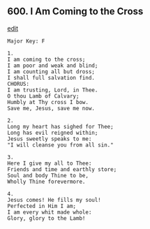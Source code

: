 
## 600.  I Am Coming to the Cross
[edit](https://docs.google.com/document/d/1n4AhvJj9pMy0AQ38Wc-WYG-5wtPgWUOt/edit?mode=html)



    Major Key: F

    1.
    I am coming to the cross;
    I am poor and weak and blind;
    I am counting all but dross;
    I shall full salvation find.
    CHORUS:
    I am trusting, Lord, in Thee.
    O thou Lamb of Calvary;
    Humbly at Thy cross I bow.
    Save me, Jesus, save me now.

    2.
    Long my heart has sighed for Thee;
    Long has evil reigned within;
    Jesus sweetly speaks to me:
    "I will cleanse you from all sin."

    3.
    Here I give my all to Thee:
    Friends and time and earthly store;
    Soul and body Thine to be,
    Wholly Thine forevermore.

    4.
    Jesus comes! He fills my soul!
    Perfected in Him I am;
    I am every whit made whole:
    Glory, glory to the Lamb!
